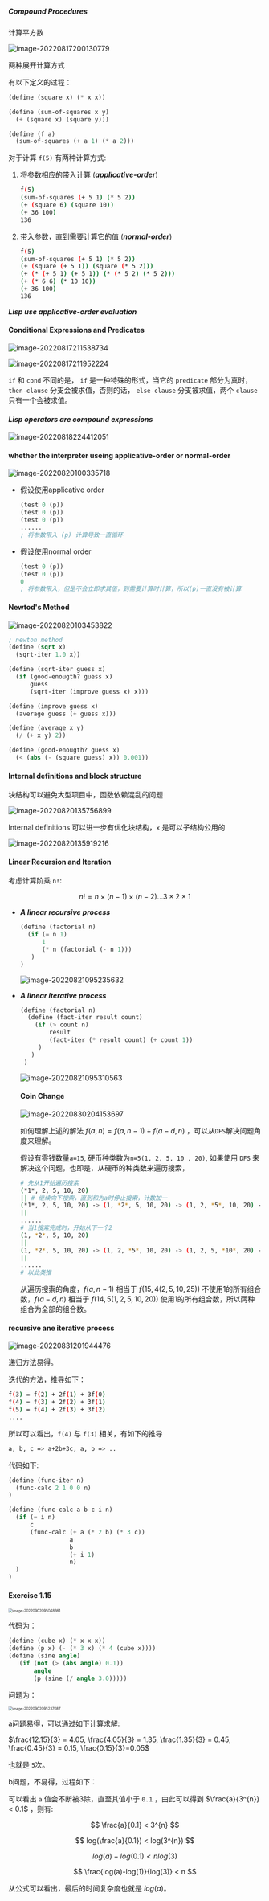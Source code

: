 ##### Compound Procedures

计算平方数

![image-20220817200130779](img/image-20220817200130779-16621284382921.png)

两种展开计算方式

有以下定义的过程：

```scheme
(define (square x) (* x x))

(define (sum-of-squares x y) 
  (+ (square x) (square y)))

(define (f a)
  (sum-of-squares (+ a 1) (* a 2)))
```

对于计算 `f(5)` 有两种计算方式:

1. 将参数相应的带入计算 (***applicative-order***)

   ```bash
   f(5)
   (sum-of-squares (+ 5 1) (* 5 2))
   (+ (square 6) (square 10))
   (+ 36 100)
   136
   ```

2. 带入参数，直到需要计算它的值 (***normal-order***)

   ```bash
   f(5)
   (sum-of-squares (+ 5 1) (* 5 2))
   (+ (square (+ 5 1)) (square (* 5 2)))
   (+ (* (+ 5 1) (+ 5 1)) (* (* 5 2) (* 5 2)))
   (+ (* 6 6) (* 10 10))
   (+ 36 100)
   136
   ```

***Lisp use applicative-order evaluation***

#### Conditional Expressions and Predicates

![image-20220817211538734](img/image-20220817211538734-16621284382922.png)

![image-20220817211952224](img/image-20220817211952224-16621284382933.png)

`if` 和 `cond` 不同的是， `if` 是一种特殊的形式，当它的 `predicate` 部分为真时， `then-clause` 分支会被求值，否则的话， `else-clause` 分支被求值，两个 `clause` 只有一个会被求值。

#### ***Lisp  operators are compound expressions***

![image-20220818224412051](img/image-20220818224412051-16621284382934.png)

#### whether the interpreter useing applicative-order or normal-order

![image-20220820100335718](img/image-20220820100335718-16621284382936.png)

- 假设使用applicative order 

  ```scheme
  (test 0 (p))
  (test 0 (p))
  (test 0 (p))
  ......
  ; 将参数带入 (p) 计算导致一直循环
  ```

- 假设使用normal order

  ```scheme
  (test 0 (p))
  (test 0 (p))
  0
  ; 将参数带入，但是不会立即求其值，到需要计算时计算，所以(p)一直没有被计算
  ```

#### Newtod's Method

![image-20220820103453822](img/image-20220820103453822-16621284382935.png)

```scheme
; newton method
(define (sqrt x)
  (sqrt-iter 1.0 x))

(define (sqrt-iter guess x)
  (if (good-enougth? guess x)
      guess
      (sqrt-iter (improve guess x) x)))

(define (improve guess x)
  (average guess (+ guess x)))

(define (average x y)
  (/ (+ x y) 2))

(define (good-enougth? guess x)
  (< (abs (- (square guess) x)) 0.001))
```

#### Internal definitions and block structure

块结构可以避免大型项目中，函数依赖混乱的问题

![image-20220820135756899](img/image-20220820135756899-16621284382937.png)

Internal definitions 可以进一步有优化块结构，`x` 是可以子结构公用的

![image-20220820135919216](img/image-20220820135919216-16621284382938.png)

#### Linear Recursion and Iteration

考虑计算阶乘 `n!`:


$$
n! = n \times (n-1) \times (n-2) \dots 3 \times 2 \times 1
$$

- ***A linear recursive process***

  ```scheme
  (define (factorial n)
    (if (= n 1)
        1
        (* n (factorial (- n 1)))
     )
  )
  ```

  ![image-20220821095235632](img/image-20220821095235632-16621284382939.png)



- ***A linear iterative process***

  ```scheme
  (define (factorial n)
    (define (fact-iter result count)
      (if (> count n)
          result
          (fact-iter (* result count) (+ count 1))
       )
     )
   )
  ```

  ![image-20220821095310563](img/image-20220821095310563-166212843829310.png)

  #### Coin Change

  ![image-20220830204153697](img/image-20220830204153697-166212843829311.png)

  如何理解上述的解法  $f(a, n) = f(a, n-1) + f(a-d, n)$ ，可以从`DFS`解决问题角度来理解。

  假设有零钱数量`a=15`, 硬币种类数为`n=5(1, 2, 5, 10 , 20)`, 如果使用 `DFS` 来解决这个问题，也即是，从硬币的种类数来遍历搜索，

  ```bash
  # 先从1开始遍历搜索
  (*1*, 2, 5, 10, 20)
  || # 继续向下搜索，直到和为a时停止搜索，计数加一
  (*1*, 2, 5, 10, 20) -> (1, *2*, 5, 10, 20) -> (1, 2, *5*, 10, 20) -> (1, 2, 5, *10*, 20) -> (1, 2, 5, 10, *20*)
  ||
  ......
  # 当1搜索完成时，开始从下一个2
  (1, *2*, 5, 10, 20)
  ||
  (1, *2*, 5, 10, 20) -> (1, 2, *5*, 10, 20) -> (1, 2, 5, *10*, 20) -> (1, 2, 5, 10, *20*)
  ||
  ......
  # 以此类推
  ```

  从遍历搜索的角度，$f(a,n-1)$ 相当于 $f(15, 4(2, 5, 10, 25))$ 不使用1的所有组合数，$f(a-d,n)$ 相当于 $f(14, 5(1, 2, 5, 10, 20))$ 使用1的所有组合数，所以两种组合为全部的组合数。

#### recursive ane iterative process

![image-20220831201944476](img/image-20220831201944476-166212843829312.png)

递归方法易得。

迭代的方法，推导如下：

```bash
f(3) = f(2) + 2f(1) + 3f(0)
f(4) = f(3) + 2f(2) + 3f(1)
f(5) = f(4) + 2f(3) + 3f(2)
....
```

所以可以看出，`f(4)` 与 `f(3)` 相关，有如下的推导

```bash
a, b, c => a+2b+3c, a, b => ..
```

代码如下:

```scheme
(define (func-iter n)
  (func-calc 2 1 0 0 n)
)

(define (func-calc a b c i n)
  (if (= i n)
      c
      (func-calc (+ a (* 2 b) (* 3 c))
                 a
                 b
                 (+ i 1)
                 n)
  )
)
```

####  Exercise 1.15 

<img src="img/image-20220902095048361.png" alt="image-20220902095048361" style="zoom: 50%;" />

代码为：

```scheme
(define (cube x) (* x x x))
(define (p x) (- (* 3 x) (* 4 (cube x))))
(define (sine angle)
   (if (not (> (abs angle) 0.1))
       angle
       (p (sine (/ angle 3.0)))))
```

问题为：

<img src="img/image-20220902095237087.png" alt="image-20220902095237087" style="zoom: 50%;" />

a问题易得，可以通过如下计算求解:

$\frac{12.15}{3} = 4.05, \frac{4.05}{3} = 1.35, \frac{1.35}{3} = 0.45, \frac{0.45}{3} = 0.15, \frac{0.15}{3}=0.05$

也就是 `5`次。

b问题，不易得，过程如下：

可以看出 `a` 值会不断被3除，直至其值小于 `0.1` ，由此可以得到 $\frac{a}{3^{n}} < 0.1$ ，则有:


$$
\frac{a}{0.1} < 3^{n}
$$

$$
log(\frac{a}{0.1}) < log(3^{n})
$$

$$
log(a)-log(0.1) < n log(3)
$$

$$
\frac{log(a)-log(1)}{log(3)} < n
$$

从公式可以看出，最后的时间复杂度也就是 $log(a)$。

